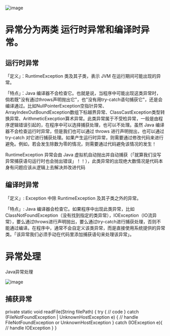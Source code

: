![image](https://user-images.githubusercontent.com/42630862/147538906-e819d79c-29fc-43dc-a99e-09e63fd35499.png)

# 异常分为两类 运行时异常和编译时异常。

## 运行时异常
「定义」：RuntimeException 类及其子类，表示 JVM 在运行期间可能出现的异常。

「特点」：Java 编译器不会检查它。也就是说，当程序中可能出现这类异常时，倘若既"没有通过throws声明抛出它"，也"没有用try-catch语句捕获它"，还是会编译通过。比如NullPointerException空指针异常、ArrayIndexOutBoundException数组下标越界异常、ClassCastException类型转换异常、ArithmeticExecption算术异常。此类异常属于不受检异常，一般是由程序逻辑错误引起的，在程序中可以选择捕获处理，也可以不处理。虽然 Java 编译器不会检查运行时异常，但是我们也可以通过 throws 进行声明抛出，也可以通过 try-catch 对它进行捕获处理。如果产生运行时异常，则需要通过修改代码来进行避免。例如，若会发生除数为零的情况，则需要通过代码避免该情况的发生！

RuntimeException 异常会由 Java 虚拟机自动抛出并自动捕获（「就算我们没写异常捕获语句运行时也会抛出错误」！！），此类异常的出现绝大数情况是代码本身有问题应该从逻辑上去解决并改进代码

## 编译时异常
「定义」: Exception 中除 RuntimeException 及其子类之外的异常。

「特点」: Java 编译器会检查它。如果程序中出现此类异常，比如 ClassNotFoundException（没有找到指定的类异常），IOException（IO流异常），要么通过throws进行声明抛出，要么通过try-catch进行捕获处理，否则不能通过编译。在程序中，通常不会自定义该类异常，而是直接使用系统提供的异常类。「该异常我们必须手动在代码里添加捕获语句来处理该异常」。


# 异常处理
Java异常处理

![image](https://user-images.githubusercontent.com/42630862/147550290-093e97ab-f6ae-4bd3-9256-5a98adc93601.png)

## 捕获异常
private static void readFile(String filePath) {
    try {
        // code
    } catch (FileNotFoundException | UnknownHostException e) {
        // handle FileNotFoundException or UnknownHostException
    } catch (IOException e){
        // handle IOException
}
}



